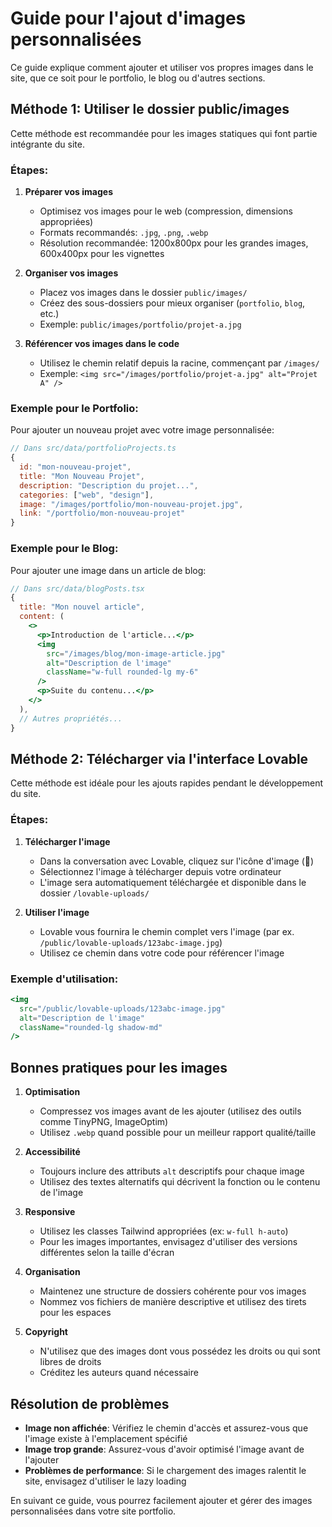 
# Guide pour l'ajout d'images personnalisées

Ce guide explique comment ajouter et utiliser vos propres images dans le site, que ce soit pour le portfolio, le blog ou d'autres sections.

## Méthode 1: Utiliser le dossier public/images

Cette méthode est recommandée pour les images statiques qui font partie intégrante du site.

### Étapes:

1. **Préparer vos images**
   - Optimisez vos images pour le web (compression, dimensions appropriées)
   - Formats recommandés: `.jpg`, `.png`, `.webp`
   - Résolution recommandée: 1200x800px pour les grandes images, 600x400px pour les vignettes

2. **Organiser vos images**
   - Placez vos images dans le dossier `public/images/`
   - Créez des sous-dossiers pour mieux organiser (`portfolio`, `blog`, etc.)
   - Exemple: `public/images/portfolio/projet-a.jpg`

3. **Référencer vos images dans le code**
   - Utilisez le chemin relatif depuis la racine, commençant par `/images/`
   - Exemple: `<img src="/images/portfolio/projet-a.jpg" alt="Projet A" />`

### Exemple pour le Portfolio:

Pour ajouter un nouveau projet avec votre image personnalisée:

```jsx
// Dans src/data/portfolioProjects.ts
{
  id: "mon-nouveau-projet",
  title: "Mon Nouveau Projet",
  description: "Description du projet...",
  categories: ["web", "design"],
  image: "/images/portfolio/mon-nouveau-projet.jpg",
  link: "/portfolio/mon-nouveau-projet"
}
```

### Exemple pour le Blog:

Pour ajouter une image dans un article de blog:

```jsx
// Dans src/data/blogPosts.tsx
{
  title: "Mon nouvel article",
  content: (
    <>
      <p>Introduction de l'article...</p>
      <img 
        src="/images/blog/mon-image-article.jpg" 
        alt="Description de l'image" 
        className="w-full rounded-lg my-6" 
      />
      <p>Suite du contenu...</p>
    </>
  ),
  // Autres propriétés...
}
```

## Méthode 2: Télécharger via l'interface Lovable

Cette méthode est idéale pour les ajouts rapides pendant le développement du site.

### Étapes:

1. **Télécharger l'image**
   - Dans la conversation avec Lovable, cliquez sur l'icône d'image (📎)
   - Sélectionnez l'image à télécharger depuis votre ordinateur
   - L'image sera automatiquement téléchargée et disponible dans le dossier `/lovable-uploads/`

2. **Utiliser l'image**
   - Lovable vous fournira le chemin complet vers l'image (par ex. `/public/lovable-uploads/123abc-image.jpg`)
   - Utilisez ce chemin dans votre code pour référencer l'image

### Exemple d'utilisation:

```jsx
<img 
  src="/public/lovable-uploads/123abc-image.jpg" 
  alt="Description de l'image" 
  className="rounded-lg shadow-md"
/>
```

## Bonnes pratiques pour les images

1. **Optimisation**
   - Compressez vos images avant de les ajouter (utilisez des outils comme TinyPNG, ImageOptim)
   - Utilisez `.webp` quand possible pour un meilleur rapport qualité/taille

2. **Accessibilité**
   - Toujours inclure des attributs `alt` descriptifs pour chaque image
   - Utilisez des textes alternatifs qui décrivent la fonction ou le contenu de l'image

3. **Responsive**
   - Utilisez les classes Tailwind appropriées (ex: `w-full h-auto`)
   - Pour les images importantes, envisagez d'utiliser des versions différentes selon la taille d'écran

4. **Organisation**
   - Maintenez une structure de dossiers cohérente pour vos images
   - Nommez vos fichiers de manière descriptive et utilisez des tirets pour les espaces
   
5. **Copyright**
   - N'utilisez que des images dont vous possédez les droits ou qui sont libres de droits
   - Créditez les auteurs quand nécessaire

## Résolution de problèmes

- **Image non affichée**: Vérifiez le chemin d'accès et assurez-vous que l'image existe à l'emplacement spécifié
- **Image trop grande**: Assurez-vous d'avoir optimisé l'image avant de l'ajouter
- **Problèmes de performance**: Si le chargement des images ralentit le site, envisagez d'utiliser le lazy loading

En suivant ce guide, vous pourrez facilement ajouter et gérer des images personnalisées dans votre site portfolio.
